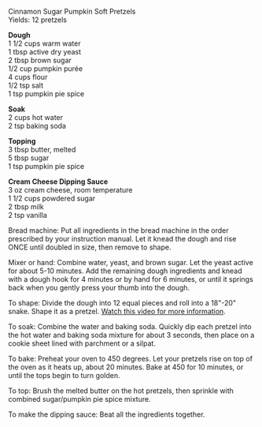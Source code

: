 
Cinnamon Sugar Pumpkin Soft Pretzels  
Yields: 12 pretzels  
  
**Dough**  
1 1/2 cups warm water  
1 tbsp active dry yeast  
2 tbsp brown sugar  
1/2 cup pumpkin purée  
4 cups flour  
1/2 tsp salt  
1 tsp pumpkin pie spice  
  
**Soak**  
2 cups hot water  
2 tsp baking soda  
  
**Topping**  
3 tbsp butter, melted  
5 tbsp sugar  
1 tsp pumpkin pie spice  
  
**Cream Cheese Dipping Sauce**  
3 oz cream cheese, room temperature  
1 1/2 cups powdered sugar  
2 tbsp milk  
2 tsp vanilla  
  
  
Bread machine: Put all ingredients in the bread machine in the order prescribed by your instruction manual. Let it knead the dough and rise ONCE until doubled in size, then remove to shape.  
  
Mixer or hand: Combine water, yeast, and brown sugar. Let the yeast active for about 5-10 minutes. Add the remaining dough ingredients and knead with a dough hook for 4 minutes or by hand for 6 minutes, or until it springs back when you gently press your thumb into the dough.  
  
To shape: Divide the dough into 12 equal pieces and roll into a 18"-20" snake. Shape it as a pretzel. [Watch this video for more information](http://www.youtube.com/watch?v=uwy9c0foFTc).  
  
To soak: Combine the water and baking soda. Quickly dip each pretzel into the hot water and baking soda mixture for about 3 seconds, then place on a cookie sheet lined with parchment or a silpat.  
  
To bake: Preheat your oven to 450 degrees. Let your pretzels rise on top of the oven as it heats up, about 20 minutes. Bake at 450 for 10 minutes, or until the tops begin to turn golden.  
  
To top: Brush the melted butter on the hot pretzels, then sprinkle with combined sugar/pumpkin pie spice mixture.  
  
To make the dipping sauce: Beat all the ingredients together.  
    